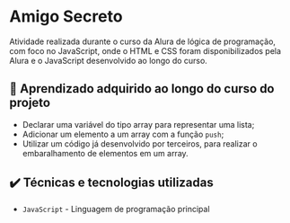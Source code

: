 # Amigo Secreto

Atividade realizada durante o curso da Alura de lógica de programação, com foco no JavaScript, onde o HTML e CSS foram disponibilizados pela Alura e o JavaScript desenvolvido ao longo do curso.

## 🔨 Aprendizado adquirido ao longo do curso do projeto

- Declarar uma variável do tipo array para representar uma lista;
- Adicionar um elemento a um array com a função `push`;
- Utilizar um código já desenvolvido por terceiros, para realizar o embaralhamento de elementos em um array.

## ✔️ Técnicas e tecnologias utilizadas

- `JavaScript` - Linguagem de programação principal
